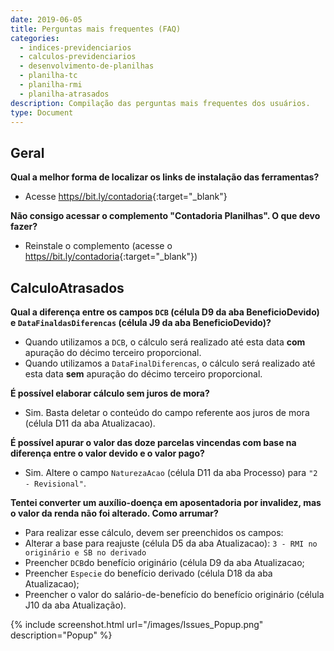 ```yaml
---
date: 2019-06-05
title: Perguntas mais frequentes (FAQ)
categories:
  - indices-previdenciarios
  - calculos-previdenciarios
  - desenvolvimento-de-planilhas
  - planilha-tc
  - planilha-rmi
  - planilha-atrasados
description: Compilação das perguntas mais frequentes dos usuários.
type: Document
---
```




## Geral

**Qual a melhor forma de localizar os links de instalação das ferramentas?**
+ Acesse [https//bit.ly/contadoria](https://bit.ly/contadoria){:target="_blank"}



**Não consigo acessar o complemento "Contadoria Planilhas". O que devo fazer?**
+ Reinstale o complemento (acesse o [https//bit.ly/contadoria](https://bit.ly/contadoria){:target="_blank"})


## CalculoAtrasados
**Qual a diferença entre os campos `DCB` (célula D9 da aba BeneficioDevido) e `DataFinaldasDiferencas` (célula J9 da aba BeneficioDevido)?**
+ Quando utilizamos a `DCB`, o cálculo será realizado até esta data **com** apuração do décimo terceiro proporcional.
+ Quando utilizamos a `DataFinalDiferencas`, o cálculo será realizado até esta data **sem** apuração do décimo terceiro proporcional.



**É possível elaborar cálculo sem juros de mora?**
+ Sim. Basta deletar o conteúdo do campo referente aos juros de mora (célula D11 da aba Atualizacao).



**É possível apurar o valor das doze parcelas vincendas com base na diferença entre o valor devido e o valor pago?**
+ Sim. Altere o campo `NaturezaAcao` (célula D11 da aba Processo) para `"2 - Revisional"`.



**Tentei converter um auxílio-doença em aposentadoria por invalidez, mas o valor da renda não foi alterado. Como arrumar?**
+ Para realizar esse cálculo, devem ser preenchidos os campos: 
+ Alterar a base para reajuste (célula D5 da aba Atualizacao): `3 - RMI no originário e SB no derivado`
+ Preencher `DCB`do benefício originário (célula D9 da aba Atualizacao;
+ Preencher `Especie` do benefício derivado (célula D18 da aba Atualizacao);
+ Preencher o valor do salário-de-benefício do benefício originário (célula J10 da aba Atualização). 



{% include screenshot.html url="/images/Issues_Popup.png" description="Popup" %}
